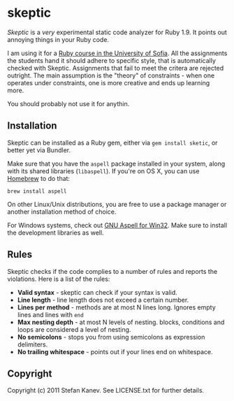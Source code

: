 # skeptic

_Skeptic_ is a *very* experimental static code analyzer for Ruby 1.9. It points out annoying things in your Ruby code.

I am using it for a [Ruby course in the University of Sofia](http://fmi.ruby.bg/). All the assignments the students hand it should adhere to specific style, that is automatically checked with Skeptic. Assignments that fail to meet the critera are rejected outright. The main assumption is the "theory" of constraints - when one operates under constraints, one is more creative and ends up learning more.

You should probably not use it for anythin.

## Installation

Skeptic can be installed as a Ruby gem, either via `gem install sketic`, or better yet via Bundler.

Make sure that you have the `aspell` package installed in your system, along with its shared libraries (`libaspell`). If you're on OS X, you can use [Homebrew](http://brew.sh/) to do that:

    brew install aspell

On other Linux/Unix distributions, you are free to use a package manager or another installation method of choice.

For Windows systems, check out [GNU Aspell for Win32](http://aspell.net/win32/). Make sure to install the development libraries as well.

## Rules

Skeptic checks if the code complies to a number of rules and reports the violations. Here is a list of the rules:

* **Valid syntax** - skeptic can check if your syntax is valid.
* **Line length** - line length does not exceed a certain number.
* **Lines per method** - methods are at most N lines long. Ignores empty lines and lines with `end`
* **Max nesting depth** - at most N levels of nesting. blocks, conditions and loops are considered a level of nesting.
* **No semicolons** - stops you from using semicolons as expression delimiters.
* **No trailing whitespace** - points out if your lines end on whitespace.

## Copyright

Copyright (c) 2011 Stefan Kanev. See LICENSE.txt for further details.
